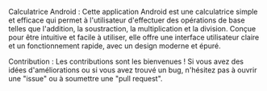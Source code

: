 Calculatrice Android :
Cette application Android est une calculatrice simple et efficace qui permet à l'utilisateur d'effectuer des opérations de base telles que l'addition, la soustraction, la multiplication et la division. Conçue pour être intuitive et facile à utiliser, elle offre une interface utilisateur claire et un fonctionnement rapide, avec un design moderne et épuré.

Contribution :
Les contributions sont les bienvenues ! Si vous avez des idées d'améliorations ou si vous avez trouvé un bug, n'hésitez pas à ouvrir une "issue" ou à soumettre une "pull request".
